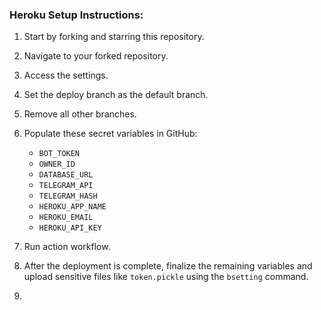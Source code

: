 ### Heroku Setup Instructions:

1. Start by forking and starring this repository.
2. Navigate to your forked repository.
3. Access the settings.
4. Set the deploy branch as the default branch.
5. Remove all other branches.
6. Populate these secret variables in GitHub:
   
   * `BOT_TOKEN`
   * `OWNER_ID`
   * `DATABASE_URL`
   * `TELEGRAM_API`
   * `TELEGRAM_HASH`
   * `HEROKU_APP_NAME`
   * `HEROKU_EMAIL`
   * `HEROKU_API_KEY`

7. Run action workflow.
8. After the deployment is complete, finalize the remaining variables and upload sensitive files like `token.pickle` using the `bsetting` command.
9. 
